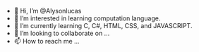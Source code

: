 - 👋 Hi, I’m @Alysonlucas
- 👀 I’m interested in learning computation language. 
- 🌱 I’m currently learning C, C#, HTML, CSS, and JAVASCRIPT.
- 💞️ I’m looking to collaborate on ...
- 📫 How to reach me ...

<!---
Alysonlucas/Alysonlucas is a ✨ special ✨ repository because its `README.md` (this file) appears on your GitHub profile.
You can click the Preview link to take a look at your changes.
--->
